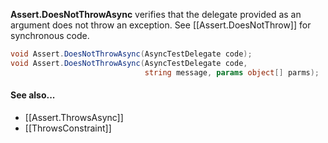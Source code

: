**Assert.DoesNotThrowAsync** verifies that the delegate provided as an argument 
does not throw an exception. See [[Assert.DoesNotThrow]] for synchronous code.

```csharp
void Assert.DoesNotThrowAsync(AsyncTestDelegate code);
void Assert.DoesNotThrowAsync(AsyncTestDelegate code,
                              string message, params object[] parms);
```

#### See also...
 * [[Assert.ThrowsAsync]]
 * [[ThrowsConstraint]]
